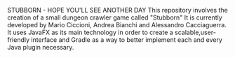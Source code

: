 STUBBORN - HOPE YOU'LL SEE ANOTHER DAY
This repository involves the creation of a small dungeon crawler game called "Stubborn"
It is currently developed by Mario Ciccioni, Andrea Bianchi and Alessandro Cacciaguerra.
It uses JavaFX as its main technology in order to create a scalable,user-friendly interface
and Gradle as a way to better implement each and every Java plugin necessary.